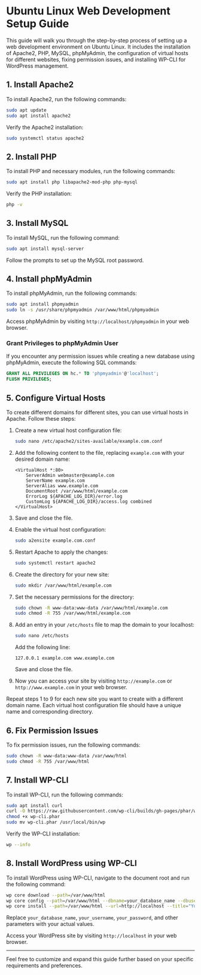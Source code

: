 # Ubuntu Linux Web Development Setup Guide

This guide will walk you through the step-by-step process of setting up a web development environment on Ubuntu Linux. It includes the installation of Apache2, PHP, MySQL, phpMyAdmin, the configuration of virtual hosts for different websites, fixing permission issues, and installing WP-CLI for WordPress management.

## 1. Install Apache2

To install Apache2, run the following commands:

```bash
sudo apt update
sudo apt install apache2
```

Verify the Apache2 installation:

```bash
sudo systemctl status apache2
```

## 2. Install PHP

To install PHP and necessary modules, run the following commands:

```bash
sudo apt install php libapache2-mod-php php-mysql
```

Verify the PHP installation:

```bash
php -v
```

## 3. Install MySQL

To install MySQL, run the following command:

```bash
sudo apt install mysql-server
```

Follow the prompts to set up the MySQL root password.

## 4. Install phpMyAdmin

To install phpMyAdmin, run the following commands:

```bash
sudo apt install phpmyadmin
sudo ln -s /usr/share/phpmyadmin /var/www/html/phpmyadmin
```

Access phpMyAdmin by visiting `http://localhost/phpmyadmin` in your web browser.

### Grant Privileges to phpMyAdmin User

If you encounter any permission issues while creating a new database using phpMyAdmin, execute the following SQL commands:

```sql
GRANT ALL PRIVILEGES ON hc.* TO 'phpmyadmin'@'localhost';
FLUSH PRIVILEGES;
```

## 5. Configure Virtual Hosts

To create different domains for different sites, you can use virtual hosts in Apache. Follow these steps:

1. Create a new virtual host configuration file:

   ```bash
   sudo nano /etc/apache2/sites-available/example.com.conf
   ```

2. Add the following content to the file, replacing `example.com` with your desired domain name:

   ```apacheconf
   <VirtualHost *:80>
       ServerAdmin webmaster@example.com
       ServerName example.com
       ServerAlias www.example.com
       DocumentRoot /var/www/html/example.com
       ErrorLog ${APACHE_LOG_DIR}/error.log
       CustomLog ${APACHE_LOG_DIR}/access.log combined
   </VirtualHost>
   ```

3. Save and close the file.

4. Enable the virtual host configuration:

   ```bash
   sudo a2ensite example.com.conf
   ```

5. Restart Apache to apply the changes:

   ```bash
   sudo systemctl restart apache2
   ```

6. Create the directory for your new site:

   ```bash
   sudo mkdir /var/www/html/example.com
   ```

7. Set the necessary permissions for the directory:

   ```bash
   sudo chown -R www-data:www-data /var/www/html/example.com
   sudo chmod -R 755 /var/www/html/example.com
   ```

8. Add an entry in your `/etc/hosts` file to map the domain to your localhost:

   ```bash
   sudo nano /etc/hosts
   ```

   Add the following line:

   ```
   127.0.0.1 example.com www.example.com
   ```

   Save and close the file.

9. Now you can access your site by visiting `http://example.com` or `http://www.example.com` in your web browser.

Repeat steps 1 to 9 for each new site you want to create with a different domain name. Each virtual host configuration file should have a unique name and corresponding directory.

## 6. Fix Permission Issues



To fix permission issues, run the following commands:

```bash
sudo chown -R www-data:www-data /var/www/html
sudo chmod -R 755 /var/www/html
```

## 7. Install WP-CLI

To install WP-CLI, run the following commands:

```bash
sudo apt install curl
curl -O https://raw.githubusercontent.com/wp-cli/builds/gh-pages/phar/wp-cli.phar
chmod +x wp-cli.phar
sudo mv wp-cli.phar /usr/local/bin/wp
```

Verify the WP-CLI installation:

```bash
wp --info
```

## 8. Install WordPress using WP-CLI

To install WordPress using WP-CLI, navigate to the document root and run the following command:

```bash
wp core download --path=/var/www/html
wp core config --path=/var/www/html --dbname=your_database_name --dbuser=your_username --dbpass=your_password --dbhost=localhost --dbprefix=wp_
wp core install --path=/var/www/html --url=http://localhost --title="Your Site Title" --admin_user=admin --admin_password=admin --admin_email=admin@example.com
```

Replace `your_database_name`, `your_username`, `your_password`, and other parameters with your actual values.

Access your WordPress site by visiting `http://localhost` in your web browser.

---

Feel free to customize and expand this guide further based on your specific requirements and preferences.

